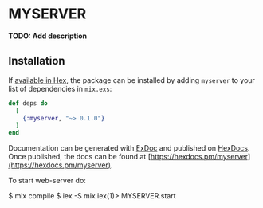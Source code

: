 # MYSERVER

**TODO: Add description**

## Installation

If [available in Hex](https://hex.pm/docs/publish), the package can be installed
by adding `myserver` to your list of dependencies in `mix.exs`:

```elixir
def deps do
  [
    {:myserver, "~> 0.1.0"}
  ]
end
```

Documentation can be generated with [ExDoc](https://github.com/elixir-lang/ex_doc)
and published on [HexDocs](https://hexdocs.pm). Once published, the docs can
be found at [https://hexdocs.pm/myserver](https://hexdocs.pm/myserver).


To start web-server do:

$ mix compile
$ iex -S mix
iex(1)> MYSERVER.start

